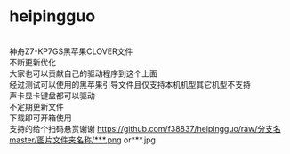 # heipingguo
 </br>神舟Z7-KP7GS黑苹果CLOVER文件
</br>不断更新优化
</br>大家也可以贡献自己的驱动程序到这个上面
</br>经过测试可以使用的黑苹果引导文件且仅支持本机机型其它机型不支持
</br>声卡显卡键盘都可以驱动
</br>不定期更新文件
</br>下载即可开箱使用
</br>支持的给个扫码悬赏谢谢
https://github.com/f38837/heipingguo/raw/分支名master/图片文件夹名称/***.png or***.jpg
